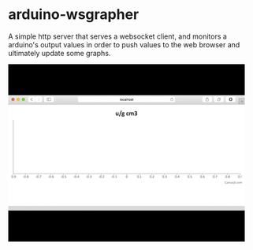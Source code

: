 # arduino-wsgrapher

A simple http server that serves a websocket client, and monitors a arduino's output values in order to push values to the web browser and ultimately update some graphs. 

![Screenshot](https://raw.githubusercontent.com/unixunion/arduino-wsgrapher/master/screenshot.gif)